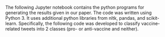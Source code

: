 The following Jupyter notebook contains the python programs for generating the results given in our paper. The code was written using Python 3.
It uses additional python libraries from nltk, pandas, and scikit-learn. Specifically, the following code was developed to classify vaccine-related tweets 
into 2 classes (pro- or anti-vaccine and neither).
